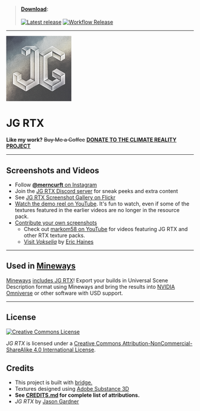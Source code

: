> #### [Download](https://github.com/jasonjgardner/jg-rtx/releases):
> 
> [![Latest release](https://github.com/jasonjgardner/jg-rtx/actions/workflows/release.yml/badge.svg?branch=main&event=release)](https://github.com/jasonjgardner/jg-rtx/actions/workflows/release.yml) [![Workflow Release](https://github.com/jasonjgardner/jg-rtx/actions/workflows/main.yml/badge.svg)](https://github.com/jasonjgardner/jg-rtx/actions/workflows/main.yml)

---

![Pack Icon](RP/pack_icon.png)
# JG RTX

__Like my work?__ ~~Buy Me a Coffee~~ __[DONATE TO THE CLIMATE REALITY PROJECT](https://www.climaterealityproject.org/donate/donate-climate-reality-project)__

---

## Screenshots and Videos

- Follow [**@merncurft** on Instagram](https://www.instagram.com/merncurft/)
- Join the [JG RTX Discord server](https://discord.gg/nJmKSgmqyY) for sneak peeks and extra content
- See [JG RTX Screenshot Gallery on Flickr](https://www.flickr.com/photos/jasongardner/albums/72157719469112264)
- [Watch the demo reel on YouTube](https://www.youtube.com/playlist?list=PL8PY_n6h2FGXHHcfU4ifiWdeIYg8TNB8N). It's fun to watch, even if some of the textures featured in the earlier videos are no longer in the resource pack.
- [Contribute your own screenshots](https://github.com/jasonjgardner/jg-rtx/discussions/categories/screenshots)
  - Check out [markom58 on YouTube](https://www.youtube.com/c/markom58/search?query=JG%20RTX) for videos featuring JG RTX and other RTX texture packs.
  - [Visit *Vokselia*](https://photos.app.goo.gl/nffv8T79YA4bwkzP8) by [Eric Haines](https://github.com/erich666)

---

## Used in [Mineways](http://mineways.com)
[Mineways](https://github.com/erich666/Mineways/) [includes JG RTX](http://www.realtimerendering.com/erich/minecraft/public/mineways/textures.html#candy)! Export your builds in Universal Scene Description format using Mineways and bring the results into [NVIDIA Omniverse](https://www.nvidia.com/en-us/omniverse/) or other software with USD support. 

---

## License
<a rel="license" href="http://creativecommons.org/licenses/by-nc-sa/4.0/"><img alt="Creative Commons License" src="https://i.creativecommons.org/l/by-nc-sa/4.0/88x31.png" /></a>

<em xmlns:dct="http://purl.org/dc/terms/" property="dct:title">JG RTX</em> is licensed under a <a rel="license" href="http://creativecommons.org/licenses/by-nc-sa/4.0/">Creative Commons Attribution-NonCommercial-ShareAlike 4.0 International License</a>.

## Credits
- This project is built with [bridge.](https://bridge-core.github.io/)
- Textures designed using [Adobe Substance 3D](https://www.adobe.com/creativecloud/3d-augmented-reality.html)
- __See [CREDITS.md](CREDITS.md) for complete list of attributions.__
- _JG RTX_ by [Jason Gardner](https://jasongardner.dev) 
